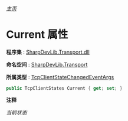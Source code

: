 ###### [主页](./Index.md "主页")

# Current 属性

**程序集** : [SharpDevLib.Transport.dll](./SharpDevLib.Transport.assembly.md "SharpDevLib.Transport.dll")

**命名空间** : [SharpDevLib.Transport](./SharpDevLib.Transport.namespace.md "SharpDevLib.Transport")

**所属类型** : [TcpClientStateChangedEventArgs](./SharpDevLib.Transport.TcpClientStateChangedEventArgs.md "TcpClientStateChangedEventArgs")

``` csharp
public TcpClientStates Current { get; set; }
```

**注释**

*当前状态*



